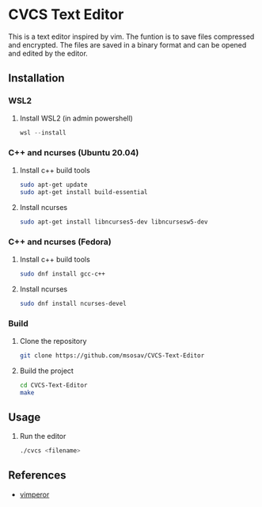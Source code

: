 # CVCS Text Editor

This is a text editor inspired by vim. The funtion is to save files compressed and encrypted. The files are saved in a binary format and can be opened and edited by the editor.

## Installation

### WSL2

1. Install WSL2 (in admin powershell)

   ```powershell
   wsl --install
   ```

### C++ and ncurses (Ubuntu 20.04)

1. Install c++ build tools

   ```bash
   sudo apt-get update
   sudo apt-get install build-essential
   ```

1. Install ncurses

   ```bash
   sudo apt-get install libncurses5-dev libncursesw5-dev
   ```

### C++ and ncurses (Fedora)

1. Install c++ build tools

   ```bash
   sudo dnf install gcc-c++
   ```

1. Install ncurses

   ```bash
   sudo dnf install ncurses-devel
   ```

### Build

1. Clone the repository

   ```bash
   git clone https://github.com/msosav/CVCS-Text-Editor
   ```

1. Build the project

   ```bash
   cd CVCS-Text-Editor
   make
   ```

## Usage

1. Run the editor

   ```bash
   ./cvcs <filename>
   ```

## References

- [vimperor](https://github.com/SirIsaacNeutron/vimperor?tab=readme-ov-file)
